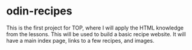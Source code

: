 # odin-recipes
This is the first project for TOP, where I will apply the HTML knowledge from the lessons. This will be used to build a basic recipe website. It will have a main index page, links to a few recipes, and images. 